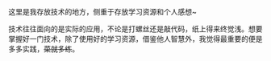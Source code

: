 这里是我存放技术的地方，侧重于存放学习资源和个人感想~  

技术往往面向的是实际的应用，不论是打螺丝还是敲代码，纸上得来终觉浅。想要掌握好一门技术，除了使用好的学习资源，借鉴他人智慧外，我觉得最重要的便是多多实践，~~菜就多练~~。

